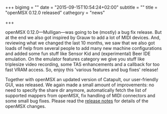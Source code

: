 +++
bigimg = ""
date = "2015-09-15T10:54:24+02:00"
subtitle = ""
title = "openMSX 0.12.0 released"
cathegory = "news"

+++

openMSX 0.12.0—Mulligan—was going to be (mostly) a bug fix release. But at the end we also got inspired by Grauw to add a lot of MIDI devices. And, reviewing what we changed the last 10 months, we saw that we also got loads of help from several people to add many new machine configurations and added some fun stuff like Sensor Kid and (experimental) Beer IDE emulation. On the emulator features category we give you stuff like triplesize video recording, some TAS enhancements and a callback for too fast VRAM access. So, enjoy this 'various features and bug fixes' release!

Together with openMSX an updated version of Catapult, our user-friendly GUI, was released. We again made a small amount of improvements: no need to specify the share dir anymore, automatically fetch the list of supported mappers from openMSX, fix handling of MIDI connectors and some small bug fixes. Please read the [release notes](https://raw.githubusercontent.com/openMSX/openMSX/RELEASE_0_12_0/doc/release-notes.txt) for details of the openMSX changes.
